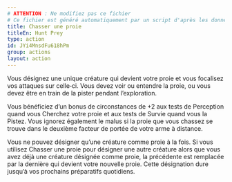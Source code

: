 ```yaml
---
# ATTENTION : Ne modifiez pas ce fichier
# Ce fichier est généré automatiquement par un script d'après les données du module Foundry VTT officiel et de sa traduction
title: Chasser une proie
titleEn: Hunt Prey
type: action
id: JYi4MnsdFu618hPm
group: actions
layout: action
---
```

<p>Vous désignez une unique créature qui devient votre proie et vous focalisez vos attaques sur celle‑ci. Vous devez voir ou entendre la proie, ou vous devez être en train de la pister pendant l’exploration.</p><p>Vous bénéficiez d’un bonus de circonstances de +2 aux tests de Perception quand vous Cherchez votre proie et aux tests de Survie quand vous la Pistez. Vous ignorez également le malus si la proie que vous chassez se trouve dans le deuxième facteur de portée de votre arme à distance.</p><p>Vous ne pouvez désigner qu’une créature comme proie à la fois. Si vous utilisez Chasser une proie pour désigner une autre créature alors que vous avez déjà une créature désignée comme proie, la précédente est remplacée par la dernière qui devient votre nouvelle proie. Cette désignation dure jusqu’à vos prochains préparatifs quotidiens.</p>
